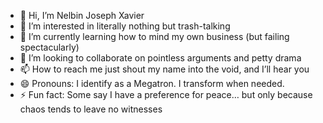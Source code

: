 - 👋 Hi, I’m Nelbin Joseph Xavier
- 👀 I’m interested in literally nothing but trash-talking
- 🌱 I’m currently learning how to mind my own business (but failing spectacularly)
- 💞️ I’m looking to collaborate on pointless arguments and petty drama
- 📫 How to reach me just shout my name into the void, and I’ll hear you
- 😄 Pronouns: I identify as a Megatron. I transform when needed.
- ⚡ Fun fact: Some say I have a preference for peace… but only because chaos tends to leave no witnesses

<!---
nelbinxav/nelbinxav is a ✨ special ✨ repository because its `README.md` (this file) appears on your GitHub profile.
You can click the Preview link to take a look at your changes.
--->
